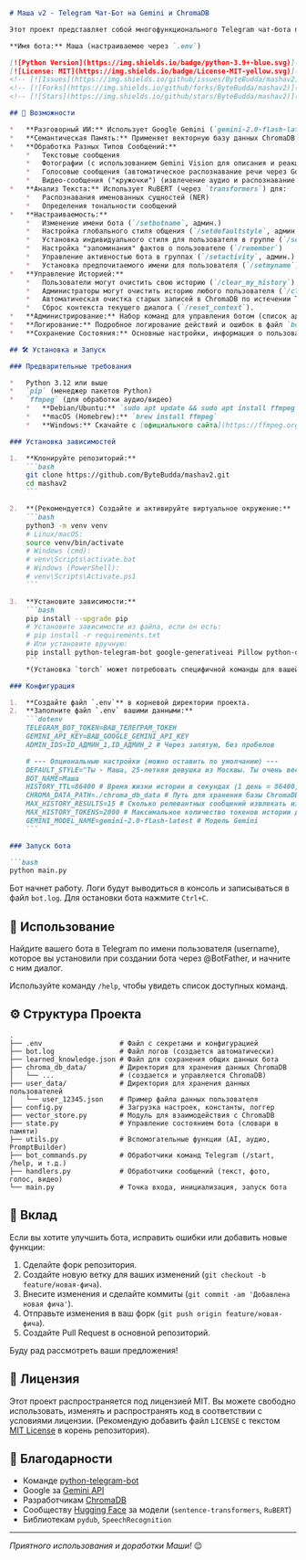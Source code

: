 ```markdown
# Маша v2 - Telegram Чат-Бот на Gemini и ChromaDB

Этот проект представляет собой многофункционального Telegram чат-бота по имени **Маша**, построенного с использованием Python, библиотеки `python-telegram-bot`, большой языковой модели Google Gemini и векторной базы данных ChromaDB для управления историей диалогов.

**Имя бота:** Маша (настраиваемое через `.env`)

[![Python Version](https://img.shields.io/badge/python-3.9+-blue.svg)](https://www.python.org/downloads/)
[![License: MIT](https://img.shields.io/badge/License-MIT-yellow.svg)](https://opensource.org/licenses/MIT) <!-- Если вы выберете MIT лицензию -->
<!-- [![Issues](https://img.shields.io/github/issues/ByteBudda/mashav2)](https://github.com/ByteBudda/mashav2/issues) -->
<!-- [![Forks](https://img.shields.io/github/forks/ByteBudda/mashav2)](https://github.com/ByteBudda/mashav2/network/members) -->
<!-- [![Stars](https://img.shields.io/github/stars/ByteBudda/mashav2)](https://github.com/ByteBudda/mashav2/stargazers) -->

## 🌟 Возможности

*   **Разговорный ИИ:** Использует Google Gemini (`gemini-2.0-flash-latest` по умолчанию) для генерации осмысленных и контекстно-зависимых ответов в заданном стиле.
*   **Семантическая Память:** Применяет векторную базу данных ChromaDB для хранения и поиска релевантной истории диалогов, позволяя боту поддерживать более длительные и связные разговоры.
*   **Обработка Разных Типов Сообщений:**
    *   Текстовые сообщения
    *   Фотографии (с использованием Gemini Vision для описания и реакции)
    *   Голосовые сообщения (автоматическое распознавание речи через Google Speech Recognition)
    *   Видео-сообщения ("кружочки") (извлечение аудио и распознавание речи)
*   **Анализ Текста:** Использует RuBERT (через `transformers`) для:
    *   Распознавания именованных сущностей (NER)
    *   Определения тональности сообщений
*   **Настраиваемость:**
    *   Изменение имени бота (`/setbotname`, админ.)
    *   Настройка глобального стиля общения (`/setdefaultstyle`, админ.)
    *   Установка индивидуального стиля для пользователя в группе (`/setgroupuserstyle`, админ.)
    *   Настройка "запоминания" фактов о пользователе (`/remember`)
    *   Управление активностью бота в группах (`/setactivity`, админ.)
    *   Установка предпочитаемого имени для пользователя (`/setmyname`)
*   **Управление Историей:**
    *   Пользователи могут очистить свою историю (`/clear_my_history`)
    *   Администраторы могут очистить историю любого пользователя (`/clear_history`)
    *   Автоматическая очистка старых записей в ChromaDB по истечении TTL (`HISTORY_TTL`).
    *   Сброс контекста текущего диалога (`/reset_context`).
*   **Администрирование:** Набор команд для управления ботом (список админов задается в `.env`).
*   **Логирование:** Подробное логирование действий и ошибок в файл `bot.log` с ротацией.
*   **Сохранение Состояния:** Основные настройки, информация о пользователях (кроме истории ChromaDB) сохраняются в JSON файлы (`learned_knowledge.json`, `user_data/`) для персистентности между перезапусками.

## 🛠️ Установка и Запуск

### Предварительные требования

*   Python 3.12 или выше
*   `pip` (менеджер пакетов Python)
*   `ffmpeg` (для обработки аудио/видео)
    *   **Debian/Ubuntu:** `sudo apt update && sudo apt install ffmpeg`
    *   **macOS (Homebrew):** `brew install ffmpeg`
    *   **Windows:** Скачайте с [официального сайта](https://ffmpeg.org/download.html) и добавьте в системную переменную PATH.

### Установка зависимостей

1.  **Клонируйте репозиторий:**
    ```bash
    git clone https://github.com/ByteBudda/mashav2.git
    cd mashav2
    ```

2.  **(Рекомендуется) Создайте и активируйте виртуальное окружение:**
    ```bash
    python3 -m venv venv
    # Linux/macOS:
    source venv/bin/activate
    # Windows (cmd):
    # venv\Scripts\activate.bat
    # Windows (PowerShell):
    # venv\Scripts\Activate.ps1
    ```

3.  **Установите зависимости:**
    ```bash
    pip install --upgrade pip
    # Установите зависимости из файла, если он есть:
    # pip install -r requirements.txt
    # Или установите вручную:
    pip install python-telegram-bot google-generativeai Pillow python-dotenv chromadb sentence-transformers pydub speechrecognition transformers torch torchvision torchaudio accelerate jsonschema
    ```
    *(Установка `torch` может потребовать специфичной команды для вашей системы/CUDA, см. [pytorch.org](https://pytorch.org/))*

### Конфигурация

1.  **Создайте файл `.env`** в корневой директории проекта.
2.  **Заполните файл `.env` вашими данными:**
    ```dotenv
    TELEGRAM_BOT_TOKEN=ВАШ_ТЕЛЕГРАМ_ТОКЕН
    GEMINI_API_KEY=ВАШ_GOOGLE_GEMINI_API_KEY
    ADMIN_IDS=ID_АДМИН_1,ID_АДМИН_2 # Через запятую, без пробелов

    # --- Опциональные настройки (можно оставить по умолчанию) ---
    DEFAULT_STYLE="Ты - Маша, 25-летняя девушка из Москвы. Ты очень веселая и раскрепощенная. Твой стиль общения непринужденный, эмоциональный, ты не стесняешься в выражениях и можешь использовать любую лексику, включая нецензурную если она уместна. Отвечай от первого лица, как будто ты - Маша. Подстраивайся под стиль общения собеседника"
    BOT_NAME=Маша
    HISTORY_TTL=86400 # Время жизни истории в секундах (1 день = 86400)
    CHROMA_DATA_PATH=./chroma_db_data # Путь для хранения базы ChromaDB
    MAX_HISTORY_RESULTS=15 # Сколько релевантных сообщений извлекать из ChromaDB
    MAX_HISTORY_TOKENS=2000 # Максимальное количество токенов истории для промпта
    GEMINI_MODEL_NAME=gemini-2.0-flash-latest # Модель Gemini
    ```

### Запуск бота

```bash
python main.py
```

Бот начнет работу. Логи будут выводиться в консоль и записываться в файл `bot.log`. Для остановки бота нажмите `Ctrl+C`.

## 🚀 Использование

Найдите вашего бота в Telegram по имени пользователя (username), которое вы установили при создании бота через @BotFather, и начните с ним диалог.

Используйте команду `/help`, чтобы увидеть список доступных команд.

## ⚙️ Структура Проекта

```
.
├── .env                   # Файл с секретами и конфигурацией 
├── bot.log                # Файл логов (создается автоматически)
├── learned_knowledge.json # Файл для сохранения общих данных бота
├── chroma_db_data/        # Директория для хранения данных ChromaDB
│   └── ...                # (создается и управляется ChromaDB)
├── user_data/             # Директория для хранения данных пользователей
│   └── user_12345.json    # Пример файла данных пользователя
├── config.py              # Загрузка настроек, константы, логгер
├── vector_store.py        # Модуль для взаимодействия с ChromaDB
├── state.py               # Управление состоянием бота (словари в памяти)
├── utils.py               # Вспомогательные функции (AI, аудио, PromptBuilder)
├── bot_commands.py        # Обработчики команд Telegram (/start, /help, и т.д.)
├── handlers.py            # Обработчики сообщений (текст, фото, голос, видео)
└── main.py                # Точка входа, инициализация, запуск бота
```

## 🤝 Вклад

Если вы хотите улучшить бота, исправить ошибки или добавить новые функции:

1.  Сделайте форк репозитория.
2.  Создайте новую ветку для ваших изменений (`git checkout -b feature/новая-фича`).
3.  Внесите изменения и сделайте коммиты (`git commit -am 'Добавлена новая фича'`).
4.  Отправьте изменения в ваш форк (`git push origin feature/новая-фича`).
5.  Создайте Pull Request в основной репозиторий.

Буду рад рассмотреть ваши предложения!

## 📄 Лицензия

Этот проект распространяется под лицензией MIT. Вы можете свободно использовать, изменять и распространять код в соответствии с условиями лицензии. (Рекомендую добавить файл `LICENSE` с текстом [MIT License](https://opensource.org/licenses/MIT) в корень репозитория).

## 🙏 Благодарности

*   Команде [python-telegram-bot](https://github.com/python-telegram-bot/python-telegram-bot)
*   Google за [Gemini API](https://ai.google.dev/)
*   Разработчикам [ChromaDB](https://www.trychroma.com/)
*   Сообществу [Hugging Face](https://huggingface.co/) за модели (`sentence-transformers`, `RuBERT`)
*   Библиотекам `pydub`, `SpeechRecognition`

---

*Приятного использования и доработки Маши!* 😉
